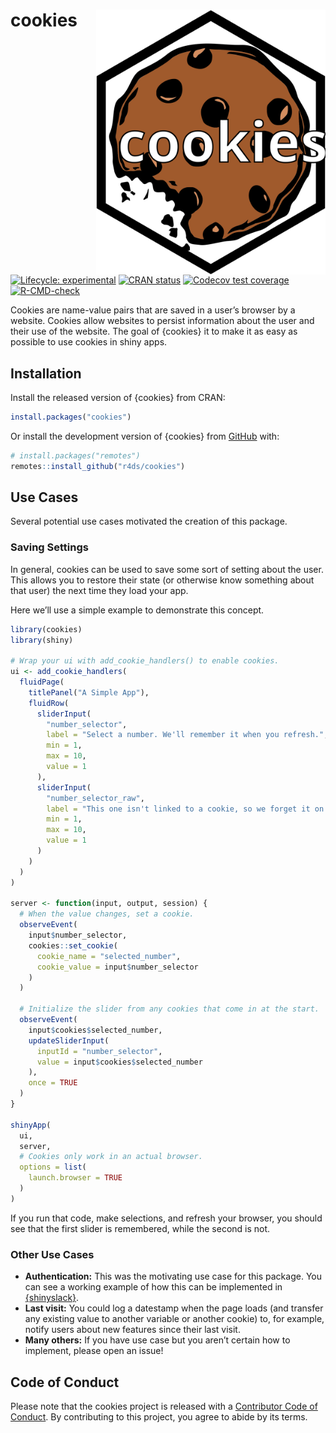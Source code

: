 
<!-- README.md is generated from README.Rmd. Please edit that file -->

# cookies <a href="https://r4ds.github.io/cookies/"><img src="man/figures/logo.svg" align="right" height="424" /></a>

<!-- badges: start -->

[![Lifecycle:
experimental](https://img.shields.io/badge/lifecycle-experimental-orange.svg)](https://lifecycle.r-lib.org/articles/stages.html#experimental)
[![CRAN
status](https://www.r-pkg.org/badges/version/cookies)](https://CRAN.R-project.org/package=cookies)
[![Codecov test
coverage](https://codecov.io/gh/r4ds/cookies/branch/main/graph/badge.svg)](https://app.codecov.io/gh/r4ds/cookies?branch=main)
[![R-CMD-check](https://github.com/r4ds/cookies/actions/workflows/R-CMD-check.yaml/badge.svg)](https://github.com/r4ds/cookies/actions/workflows/R-CMD-check.yaml)
<!-- badges: end -->

Cookies are name-value pairs that are saved in a user’s browser by a
website. Cookies allow websites to persist information about the user
and their use of the website. The goal of {cookies} it to make it as
easy as possible to use cookies in shiny apps.

## Installation

Install the released version of {cookies} from CRAN:

``` r
install.packages("cookies")
```

Or install the development version of {cookies} from
[GitHub](https://github.com/) with:

``` r
# install.packages("remotes")
remotes::install_github("r4ds/cookies")
```

## Use Cases

Several potential use cases motivated the creation of this package.

### Saving Settings

In general, cookies can be used to save some sort of setting about the
user. This allows you to restore their state (or otherwise know
something about that user) the next time they load your app.

Here we’ll use a simple example to demonstrate this concept.

``` r
library(cookies)
library(shiny)

# Wrap your ui with add_cookie_handlers() to enable cookies.
ui <- add_cookie_handlers(
  fluidPage(
    titlePanel("A Simple App"),
    fluidRow(
      sliderInput(
        "number_selector",
        label = "Select a number. We'll remember it when you refresh.",
        min = 1,
        max = 10,
        value = 1
      ),
      sliderInput(
        "number_selector_raw",
        label = "This one isn't linked to a cookie, so we forget it on refresh.",
        min = 1,
        max = 10,
        value = 1
      )
    )
  )
)

server <- function(input, output, session) {
  # When the value changes, set a cookie.
  observeEvent(
    input$number_selector,
    cookies::set_cookie(
      cookie_name = "selected_number",
      cookie_value = input$number_selector
    )
  )
  
  # Initialize the slider from any cookies that come in at the start.
  observeEvent(
    input$cookies$selected_number,
    updateSliderInput(
      inputId = "number_selector",
      value = input$cookies$selected_number
    ),
    once = TRUE
  )
}

shinyApp(
  ui,
  server,
  # Cookies only work in an actual browser.
  options = list(
    launch.browser = TRUE
  )
)
```

If you run that code, make selections, and refresh your browser, you
should see that the first slider is remembered, while the second is not.

### Other Use Cases

- **Authentication:** This was the motivating use case for this package.
  You can see a working example of how this can be implemented in
  [{shinyslack}](https://github.com/r4ds/shinyslack).
- **Last visit:** You could log a datestamp when the page loads (and
  transfer any existing value to another variable or another cookie) to,
  for example, notify users about new features since their last visit.
- **Many others:** If you have use case but you aren’t certain how to
  implement, please open an issue!

## Code of Conduct

Please note that the cookies project is released with a [Contributor
Code of
Conduct](https://contributor-covenant.org/version/2/1/CODE_OF_CONDUCT.html).
By contributing to this project, you agree to abide by its terms.
